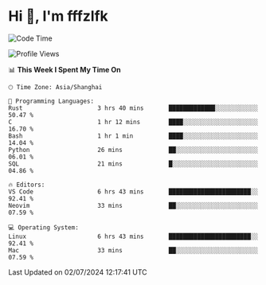 # Hi 👋, I'm fffzlfk

<!--START_SECTION:waka-->
![Code Time](http://img.shields.io/badge/Code%20Time-720%20hrs%2059%20mins-blue)

![Profile Views](http://img.shields.io/badge/Profile%20Views-0-blue)

📊 **This Week I Spent My Time On** 

```text
🕑︎ Time Zone: Asia/Shanghai

💬 Programming Languages: 
Rust                     3 hrs 40 mins       █████████████░░░░░░░░░░░░   50.47 % 
C                        1 hr 12 mins        ████░░░░░░░░░░░░░░░░░░░░░   16.70 % 
Bash                     1 hr 1 min          ████░░░░░░░░░░░░░░░░░░░░░   14.04 % 
Python                   26 mins             ██░░░░░░░░░░░░░░░░░░░░░░░   06.01 % 
SQL                      21 mins             █░░░░░░░░░░░░░░░░░░░░░░░░   04.86 % 

🔥 Editors: 
VS Code                  6 hrs 43 mins       ███████████████████████░░   92.41 % 
Neovim                   33 mins             ██░░░░░░░░░░░░░░░░░░░░░░░   07.59 % 

💻 Operating System: 
Linux                    6 hrs 43 mins       ███████████████████████░░   92.41 % 
Mac                      33 mins             ██░░░░░░░░░░░░░░░░░░░░░░░   07.59 % 
```


 Last Updated on 02/07/2024 12:17:41 UTC
<!--END_SECTION:waka-->
